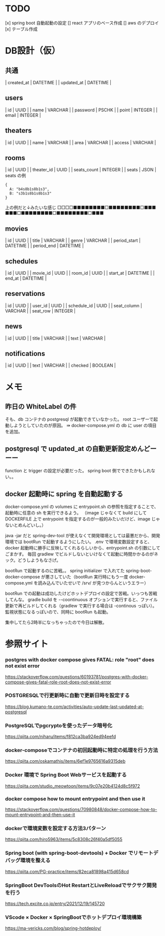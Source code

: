 # TODO
[x] spring boot 自動起動の設定
[] react アプリのベース作成
[] aws のデプロイ
[x] テーブル作成

# DB設計（仮）
## 共通
| created_at | DATETIME |
| updated_at | DATETIME |

## users
| id | UUID |
| name | VARCHAR |
| password | PSCHK |
| point | INTEGER |
| email | INTEGER |

## theaters
| id | UUID |
| name | VARCHAR |
| area | VARCHAR |
| access | VARCHAR |

## rooms
| id | UUID |
| theater_id | UUID |
| seats_count | INTEGER |
| seats | JSON |
seats の例
```
{
  A: "b4s8b1s8b1s3",
  B: "s3b1s8b1s8b1s3"
}
```
上の例だと↓みたいな感じ
□□□□■■■■■■■■□■■■■■■■■□■■■
■■■□■■■■■■■■□■■■■■■■■□■■■

## movies
| id | UUID |
| title | VARCHAR |
| genre | VARCHAR |
| period_start | DATETIME |
| period_end | DATETIME |

## schedules
| id | UUID |
| movie_id | UUID |
| room_id | UUID |
| start_at | DATETIME |
| end_at | DATETIME |

## reservations
| id | UUID |
| user_id | UUID |
| schedule_id | UUID |
| seat_column | VARCHAR |
| seat_row | INTEGER |

## news
| id | UUID |
| title | VARCHAR |
| text | VARCHAR |

## notifications
| id | UUID |
| text | VARCHAR |
| checked | BOOLEAN |


# メモ
## 昨日の WhiteLabel の件
そも、db コンテナの postgresql が起動できていなかった。
root ユーザーで起動しようとしていたのが原因。
⇛ docker-compose.yml の db に user の項目を追加。

## postgresql で updated_at の自動更新設定めんどーーー
function と trigger の設定が必要だった。
spring boot 側でできたかもしれない。。

## docker 起動時に spring を自動起動する
docker-compose.yml の volumes に entrypoint.sh の参照を指定することで、起動時に任意の sh を実行できるよう。
（image じゃなくて build にして DOCKERFILE 上で entrypoint を指定するのが一般的みたいだけど、image じゃないとめんどいし。）

java -jar だと spring-dev-tool が使えなくて開発環境としては最悪だから、開発環境では bootRun で起動するようにしたい。
.env で環境変数設定すると、docker 起動時に勝手に反映してくれるらしいから、entrypoint.sh の引数にしてごまかす。
毎回 gradlew でビルドしないといけなくて起動に時間かかるのがネック。どうしようもなさげ。

bootRun で起動するのに苦戦。。
spring initializer で入れてた spring-boot-docker-compose が悪さしていた（bootRun 実行時にもう一度 docker-compose.yml を読み込んでいたせいで /srv/ が見つからんというエラー）

bootRun での起動は成功したけどホットデプロイの設定で苦戦。いっつも苦戦してんな。
gradle build を --coontinuous オプションで実行すると、ファイル更新で再ビルドしてくれる（gradlew で実行する場合は -continous っぽい）。
監視状態になるっぽいので、同時に bootRun も起動。

集中してたら2時半になっちゃったので今日は解散。

# 参照サイト
### postgres with docker compose gives FATAL: role "root" does not exist error
https://stackoverflow.com/questions/60193781/postgres-with-docker-compose-gives-fatal-role-root-does-not-exist-error

### POSTGRESQLで行更新時に自動で更新日時を設定する
https://blog.kumano-te.com/activities/auto-update-last-updated-at-postgresql

### PostgreSQLでpgcryptoを使ったデータ暗号化
https://qiita.com/niharu/items/f812ca3ba924ed94eefd

### docker-composeでコンテナの初回起動時に特定の処理を行う方法
https://qiita.com/oskamathis/items/6ef1e9765616a9315deb

### Docker 環境で Spring Boot Webサービスを起動する
https://qiita.com/studio_meowtoon/items/9c07e20b4124d8c5f972

### docker compose how to mount entrypoint and then use it
https://stackoverflow.com/questions/70980848/docker-compose-how-to-mount-entrypoint-and-then-use-it

### dockerで環境変数を設定する方法3パターン
https://qiita.com/hiro5963/items/5c8308c26f40a5df5055

### Spring boot (with spring-boot-devtools) + Docker でリモートデバッグ環境を整える
https://qiita.com/PG-practice/items/82eca81898a415d658cd

### SpringBoot DevToolsのHot RestartとLiveReloadでサクサク開発を行う
https://tech.excite.co.jp/entry/2021/12/19/145720

### VScode × Docker × SpringBootでホットデプロイ環境構築
https://ma-vericks.com/blog/spring-hotdeploy/

